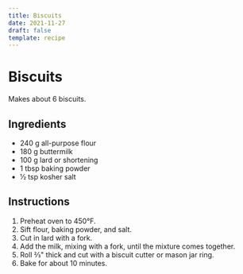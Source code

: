 ```yaml
---
title: Biscuits
date: 2021-11-27
draft: false
template: recipe
---
```


# Biscuits

Makes about 6 biscuits.

## Ingredients

* 240 g all-purpose flour
* 180 g buttermilk
* 100 g lard or shortening
* 1 tbsp baking powder
* 1⁄2 tsp kosher salt

## Instructions

1. Preheat oven to 450°F.
2. Sift flour, baking powder, and salt.
3. Cut in lard with a fork.
4. Add the milk, mixing with a fork, until the mixture comes together.
5. Roll 2⁄3" thick and cut with a biscuit cutter or mason jar ring.
6. Bake for about 10 minutes.
